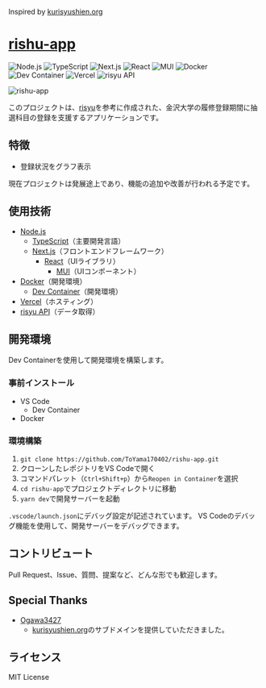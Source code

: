 Inspired by [kurisyushien.org](https://kurisyushien.org)

# [rishu-app](https://yamato.kurisyushien.org)

![Node.js](https://img.shields.io/badge/-Node.js-339933.svg?logo=node.js&style=plastic)
![TypeScript](https://img.shields.io/badge/-Typescript-007ACC.svg?logo=typescript&style=plastic)
![Next.js](https://img.shields.io/badge/-Next.js-000000.svg?logo=next.js&style=plastic)
![React](https://img.shields.io/badge/-React-61DAFB.svg?logo=react&style=plastic)
![MUI](https://img.shields.io/badge/-MUI-757575.svg?logo=MUI&style=plastic)
![Docker](https://img.shields.io/badge/-Docker-2496ED.svg?logo=docker&style=plastic)
![Dev Container](https://img.shields.io/badge/-Dev%20Container-444444.svg?logo=dev.to&style=plastic)
![Vercel](https://img.shields.io/badge/-Vercel-000000.svg?logo=vercel&style=plastic)
![risyu API](https://img.shields.io/badge/-risyu%20API-FFFFFF.svg?logo=api&style=flat)

![rishu-app](./rishu-app/app/favicon.ico)

このプロジェクトは、[risyu](https://kurisyushien.org)を参考に作成された、金沢大学の履修登録期間に抽選科目の登録を支援するアプリケーションです。

## 特徴

- 登録状況をグラフ表示

現在プロジェクトは発展途上であり、機能の追加や改善が行われる予定です。

## 使用技術

- [Node.js](https://nodejs.org/)
  - [TypeScript](https://www.typescriptlang.org/)（主要開発言語）
  - [Next.js](https://nextjs.org/)（フロントエンドフレームワーク）
    - [React](https://reactjs.org/)（UIライブラリ）
      - [MUI](https://mui.com/)（UIコンポーネント）
- [Docker](https://www.docker.com/)（開発環境）
  - [Dev Container](https://code.visualstudio.com/docs/remote/containers)（開発環境）
- [Vercel](https://vercel.com/)（ホスティング）
- [risyu API](https://github.com/ogawa3427/risyu_son?tab=readme-ov-file)（データ取得）

## 開発環境

Dev Containerを使用して開発環境を構築します。

### 事前インストール

- VS Code
  - Dev Container
- Docker

### 環境構築

1. `git clone https://github.com/ToYama170402/rishu-app.git`
2. クローンしたレポジトリをVS Codeで開く
3. コマンドパレット（`Ctrl+Shift+p`）から`Reopen in Container`を選択
4. `cd rishu-app`でプロジェクトディレクトリに移動
5. `yarn dev`で開発サーバーを起動

`.vscode/launch.json`にデバッグ設定が記述されています。
VS Codeのデバッグ機能を使用して、開発サーバーをデバッグできます。

## コントリビュート

Pull Request、Issue、質問、提案など、どんな形でも歓迎します。

## Special Thanks

- [Ogawa3427](https://twitter.com/Ogawa3427)
  - [kurisyushien.org](https://kurisyushien.org)のサブドメインを提供していただきました。

## ライセンス

MIT License
